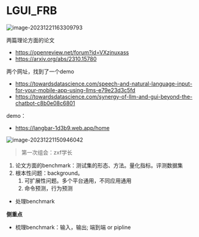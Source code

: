 # LGUI_FRB

![image-20231221163309793](E:\Pictures\typora\image-20231221163309793.png)

两篇理论方面的论文

- https://openreview.net/forum?id=VXzjnuxass  
- https://arxiv.org/abs/2310.15780

两个网址，找到了一个demo

- https://towardsdatascience.com/speech-and-natural-language-input-for-your-mobile-app-using-llms-e79e23d3c5fd
- https://towardsdatascience.com/synergy-of-llm-and-gui-beyond-the-chatbot-c8b0e08c6801

demo：

- https://langbar-1d3b9.web.app/home

![image-20231221150946042](E:\Pictures\typora\image-20231221150946042.png)

> 第一次组会：zxf学长

1. 论文方面的benchmark：测试集的形态、方法。量化指标。评测数据集
2. 根本性问题：background。
   1. 可扩展性问题。多个平台通用，不同应用通用
   2. 命令预测，行为预测

- 处理benchmark

**侧重点**

- 梳理benchmark：输入，输出; 端到端 or pipline
